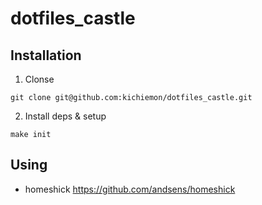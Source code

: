 # dotfiles_castle

## Installation

1. Clonse
```
git clone git@github.com:kichiemon/dotfiles_castle.git
```

2. Install deps & setup
```
make init
```


## Using

* homeshick https://github.com/andsens/homeshick
